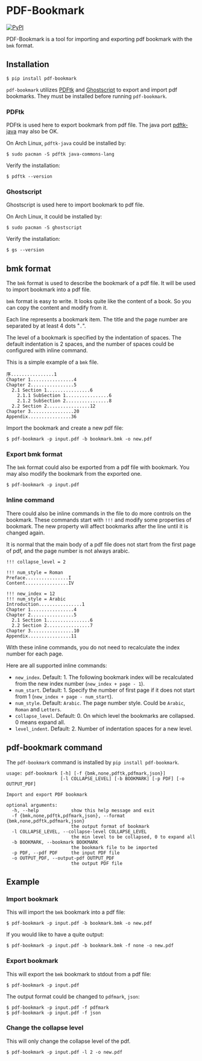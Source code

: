 # PDF-Bookmark

[![PyPI](https://badge.fury.io/py/pdf-bookmark.svg)](https://pypi.org/project/pdf-bookmark/)

PDF-Bookmark is a tool for importing and exporting pdf bookmark
with the `bmk` format.


## Installation

```shell
$ pip install pdf-bookmark
```

`pdf-bookmark` utilizes
[PDFtk](https://www.pdflabs.com/tools/pdftk-server/>)
and [Ghostscript](https://www.ghostscript.com>)
to export and import pdf bookmarks.
They must be installed before running `pdf-bookmark`.


### PDFtk

PDFtk is used here to export bookmark from pdf file.
The java port [pdftk-java](https://gitlab.com/pdftk-java/pdftk)
may also be OK.

On Arch Linux, `pdftk-java` could be installed by:

```shell
$ sudo pacman -S pdftk java-commons-lang
```

Verify the installation:

```shell
$ pdftk --version
```


### Ghostscript

Ghostscript is used here to import bookmark to pdf file.

On Arch Linux, it could be installed by:

```shell
$ sudo pacman -S ghostscript
```

Verify the installation:

```shell
$ gs --version
```


## bmk format

The `bmk` format is used to describe the bookmark of a pdf file.
It will be used to import bookmark into a pdf file.

`bmk` format is easy to write.
It looks quite like the content of a book.
So you can copy the content and modify from it.

Each line represents a bookmark item. The title and the page number are
separated by at least 4 dots "`.`".

The level of a bookmark is specified by the indentation of spaces.
The default indentation is 2 spaces, and the number of spaces could be
configured with inline command.

This is a simple example of a `bmk` file.

```
序................1
Chapter 1................4
Chapter 2................5
  2.1 Section 1................6
    2.1.1 SubSection 1................6
    2.1.2 SubSection 2................8
  2.2 Section 2................12
Chapter 3................20
Appendix................36
```

Import the bookmark and create a new pdf file:

```shell
$ pdf-bookmark -p input.pdf -b bookmark.bmk -o new.pdf
```


### Export bmk format

The `bmk` format could also be exported from a pdf file with bookmark.
You may also modify the bookmark from the exported one.

```shell
$ pdf-bookmark -p input.pdf
```


### Inline command

There could also be inline commands in the file to do more controls
on the bookmark. These commands start with `!!!` and modify some
properties of bookmark. The new property will affect bookmarks after
the line until it is changed again.

It is normal that the main body of a pdf file does not start from the
first page of pdf, and the page number is not always arabic.

```
!!! collapse_level = 2

!!! num_style = Roman
Preface................I
Content................IV

!!! new_index = 12
!!! num_style = Arabic
Introduction................1
Chapter 1................4
Chapter 2................5
  2.1 Section 1................6
  2.2 Section 2................7
Chapter 3................10
Appendix................11
```

With these inline commands, you do not need to recalculate the index
number for each page.

Here are all supported inline commands:

* `new_index`. Default: 1.
   The following bookmark index will be recalculated from the
   new index number (`new_index + page - 1`).
* `num_start`. Default: 1.
   Specify the number of first page if it does not start from 1
   (`new_index + page - num_start`).
* `num_style`. Default: `Arabic`.
   The page number style. Could be `Arabic`, `Roman` and `Letters`.
* `collapse_level`. Default: 0.
   On which level the bookmarks are collapsed. 0 means expand all.
* `level_indent`. Default: 2.
   Number of indentation spaces for a new level.


## pdf-bookmark command

The `pdf-bookmark` command is installed by `pip install pdf-bookmark`.

```
usage: pdf-bookmark [-h] [-f {bmk,none,pdftk,pdfmark,json}]
                    [-l COLLAPSE_LEVEL] [-b BOOKMARK] [-p PDF] [-o OUTPUT_PDF]

Import and export PDF bookmark

optional arguments:
  -h, --help            show this help message and exit
  -f {bmk,none,pdftk,pdfmark,json}, --format {bmk,none,pdftk,pdfmark,json}
                        the output format of bookmark
  -l COLLAPSE_LEVEL, --collapse-level COLLAPSE_LEVEL
                        the min level to be collapsed, 0 to expand all
  -b BOOKMARK, --bookmark BOOKMARK
                        the bookmark file to be imported
  -p PDF, --pdf PDF     the input PDF file
  -o OUTPUT_PDF, --output-pdf OUTPUT_PDF
                        the output PDF file
```


## Example

### Import bookmark

This will import the `bmk` bookmark into a pdf file:

```shell
$ pdf-bookmark -p input.pdf -b bookmark.bmk -o new.pdf
```

If you would like to have a quite output:

```shell
$ pdf-bookmark -p input.pdf -b bookmark.bmk -f none -o new.pdf
```

### Export bookmark

This will export the `bmk` bookmark to stdout from a pdf file:

```shell
$ pdf-bookmark -p input.pdf
```

The output format could be changed to `pdfmark`, `json`:

```shell
$ pdf-bookmark -p input.pdf -f pdfmark
$ pdf-bookmark -p input.pdf -f json
```

### Change the collapse level

This will only change the collapse level of the pdf.

```shell
$ pdf-bookmark -p input.pdf -l 2 -o new.pdf
```
